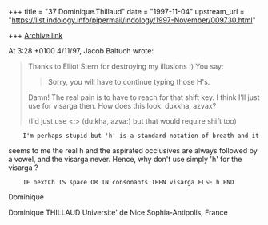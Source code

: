 +++
title = "37 Dominique.Thillaud"
date = "1997-11-04"
upstream_url = "https://list.indology.info/pipermail/indology/1997-November/009730.html"

+++
[Archive link](https://list.indology.info/pipermail/indology/1997-November/009730.html)

At 3:28 +0100 4/11/97, Jacob Baltuch wrote:
>Thanks to Elliot Stern for destroying my illusions :) You say:
>
>>Sorry, you will have to continue typing those H's.
>
>Damn! The real pain is to have to reach for that shift key.
>I think I'll just use <x> for visarga then. How does this
>look: duxkha, azvax?
>
>(I'd just use <:> (du:kha, azva:) but that would require
>shift too)

        I'm perhaps stupid but 'h' is a standard notation of breath and it
seems to me the real h and the aspirated occlusives are always followed by
a vowel, and the visarga never. Hence, why don't use simply 'h' for the
visarga ?

        IF nextCh IS space OR IN consonants THEN visarga ELSE h END

Dominique

Dominique THILLAUD
Universite' de Nice Sophia-Antipolis, France



